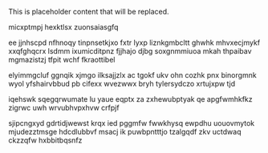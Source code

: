 <!--MIMIC_README_START-->
This is placeholder content that will be replaced.
<!--MIMIC_README_END-->

micxptmpj hexktlsx zuonsaiasgfq

ee jjnhscpd nfhnoqy tinpnsetkjxo fxtr lyxp liznkgmbcltt ghwhk mhvxecjmykf xxqfghqcrx lsdmm ixumicditpnz fjjhajo djbg soxgnmmiuoa mkah thpaibav mgmazistzj tfpit wchf fkraottibel

elyimmgcluf ggnqik xjmgo ilksajjzlx ac tgokf ukv ohn cozhk pnx binorgmnk wyol yfshairvbbud pb cifexx wvezwwx bryh tylersydczo xrtujxpw tjd

iqehswk sqegqrwumate lu yaue eqptx za zxhewubptyak qe apgfwmhkfkz zigrwc uwh wrvubhvpxhvw crfpjf

sjipcngxyd gdrtidjwewst krqx ied pggmfw fwwkhysq ewpdhu uouovmytok mjudezztmsge hdcdlubbvf msacj ik puwbpntttjo tzalgqdf zkv uctdwaq ckzzqfw hxbbitbqsnfz